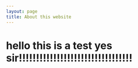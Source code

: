 ```yaml
---
layout: page
title: About this website
---
```


# hello this is a test yes sir!!!!!!!!!!!!!!!!!!!!!!!!!!!!!!!!!
